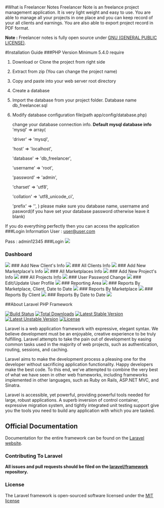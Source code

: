 #What is Freelancer Notes
Freelancer Note is an freelance project management application. It is very light weight and easy to use. You are able to manage all your projects in one place and you can keep record of your all clients and earnings. You are also able to export project record in PDF format.

**Note :** Freelancer notes is fully open source under [GNU (GENERAL PUBLIC LICENSE)](https://github.com/Porimol/freelancer-notes/blob/master/LICENSE).

#Installation Guide
###PHP Version Minimum 5.4.0 require
1) Download or Clone the project from right side

2) Extract from zip (You can change the project name)

3) Copy and paste into your web server root directory

4) Create a database

5) Import the database from your project folder. Database name db_freelancer.sql

6) Modify database configuration file(path app/config/database.php)

   change your database connection info.
   **Default mysql database info**
   		'mysql' => array(
   		
     'driver' => 'mysql',
     
     'host' => 'localhost',
     
     'database' => 'db_freelancer',
     
     'username' => 'root',
     
     'password' => 'admin',
     
     'charset' => 'utf8',
     
     'collation' => 'utf8_unicode_ci',
     
     'prefix' => '',
     )
    please make sure you database name, username and pasword(if you have set your database password otherwise leave it blank)
    
 If you do everything perfectly then you can access the application
###Login Information
User : user@user.com

Pass : admin12345
###Login
<img src="http://freelancernotes.techartisans.net/assets/demo-images/user-login.png">

### Dashboard
<img src="http://freelancernotes.techartisans.net/assets/demo-images/dashboard.png">
### Add New Client's Info
<img src="http://freelancernotes.techartisans.net/assets/demo-images/new-client.png">
### All Clients Info
<img src="http://freelancernotes.techartisans.net/assets/demo-images/all-clients.png">
### Add New Marketplace's Info
<img src="http://freelancernotes.techartisans.net/assets/demo-images/new-marketplace.png">
### All Marketplaces Info
<img src="http://freelancernotes.techartisans.net/assets/demo-images/all-marketplaces.png">
### Add New Project's Info
<img src="http://freelancernotes.techartisans.net/assets/demo-images/new-project.png">
### All Projects Info
<img src="http://freelancernotes.techartisans.net/assets/demo-images/all-projects.png">
### User Password Change
<img src="http://freelancernotes.techartisans.net/assets/demo-images/change-pass.png">
### Edit/Update User Profile
<img src="http://freelancernotes.techartisans.net/assets/demo-images/edit-profile.png">
### Reporting Area
<img src="http://freelancernotes.techartisans.net/assets/demo-images/reports.png">
### Reports By Marketplace, Client, Date to Date
<img src="http://freelancernotes.techartisans.net/assets/demo-images/reports1.png">
### Reports By Marketplace
<img src="http://freelancernotes.techartisans.net/assets/demo-images/reports2.png">
### Reports By Client
<img src="http://freelancernotes.techartisans.net/assets/demo-images/reports3.png">
### Reports By Date to Date
<img src="http://freelancernotes.techartisans.net/assets/demo-images/reports4.png">

 
##About Laravel PHP Framework

[![Build Status](https://travis-ci.org/laravel/framework.svg)](https://travis-ci.org/laravel/framework)
[![Total Downloads](https://poser.pugx.org/laravel/framework/downloads.svg)](https://packagist.org/packages/laravel/framework)
[![Latest Stable Version](https://poser.pugx.org/laravel/framework/v/stable.svg)](https://packagist.org/packages/laravel/framework)
[![Latest Unstable Version](https://poser.pugx.org/laravel/framework/v/unstable.svg)](https://packagist.org/packages/laravel/framework)
[![License](https://poser.pugx.org/laravel/framework/license.svg)](https://packagist.org/packages/laravel/framework)

Laravel is a web application framework with expressive, elegant syntax. We believe development must be an enjoyable, creative experience to be truly fulfilling. Laravel attempts to take the pain out of development by easing common tasks used in the majority of web projects, such as authentication, routing, sessions, and caching.

Laravel aims to make the development process a pleasing one for the developer without sacrificing application functionality. Happy developers make the best code. To this end, we've attempted to combine the very best of what we have seen in other web frameworks, including frameworks implemented in other languages, such as Ruby on Rails, ASP.NET MVC, and Sinatra.

Laravel is accessible, yet powerful, providing powerful tools needed for large, robust applications. A superb inversion of control container, expressive migration system, and tightly integrated unit testing support give you the tools you need to build any application with which you are tasked.

## Official Documentation

Documentation for the entire framework can be found on the [Laravel website](http://laravel.com/docs).

### Contributing To Laravel

**All issues and pull requests should be filed on the [laravel/framework](http://github.com/laravel/framework) repository.**

### License

The Laravel framework is open-sourced software licensed under the [MIT license](http://opensource.org/licenses/MIT)

